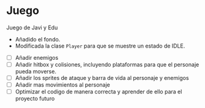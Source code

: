 # Juego
Juego de Javi y Edu

* Añadido el fondo.
* Modificada la clase `Player` para que se muestre un estado de IDLE.
- [ ] Añadir enemigos
- [ ] Añadir hitbox y colisiones, incluyendo plataformas para que el personaje pueda moverse.
- [ ] Añadir los sprites de ataque y barra de vida al personaje y enemigos
- [ ] Añadir mas movimientos al personaje
- [ ] Optimizar el codigo de manera correcta y aprender de ello para el proyecto futuro
